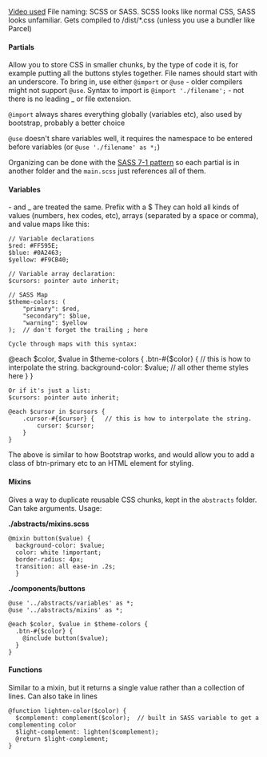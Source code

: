 [Video used](https://youtu.be/BEdCOvJ5RY4)
File naming:  SCSS or SASS.  SCSS looks like normal CSS, SASS looks unfamiliar.
Gets compiled to /dist/*.css (unless you use a bundler like Parcel)

#### Partials
Allow you to store CSS in smaller chunks, by the type of code it is, for example putting all the buttons styles together.  File names should start with an underscore.  To bring in, use either `@import` or `@use` - older compilers might not support `@use`.  Syntax to import is `@import './filename';` - not there is no leading _ or file extension.

`@import` always shares everything globally (variables etc), also used by bootstrap, probably a better choice

`@use` doesn't share variables well, it requires the namespace to be entered before variables (or `@use './filename' as *;`)

Organizing can be done with the [SASS 7-1 pattern](https://sass-guidelin.es/#the-7-1-pattern) so each partial is in another folder and the `main.scss` just references all of them.

#### Variables
\- and _ are treated the same.  Prefix with a $
They can hold all kinds of values (numbers, hex codes, etc), arrays (separated by a space or comma), and value maps like this:
```
// Variable declarations
$red: #FF595E;
$blue: #0A2463;
$yellow: #F9CB40;

// Variable array declaration:
$cursors: pointer auto inherit;

// SASS Map
$theme-colors: (
    "primary": $red,
    "secondary": $blue,
    "warning": $yellow
);  // don't forget the trailing ; here

Cycle through maps with this syntax:
```
@each $color, $value in $theme-colors {
  .btn-#{$color} {    // this is how to interpolate the string.
    background-color: $value;
    // all other theme styles here
  }
}
```
Or if it's just a list:
$cursors: pointer auto inherit;

@each $cursor in $cursors {
    .cursor-#{$cursor} {   // this is how to interpolate the string.
        cursor: $cursor;
    }
}
```

The above is similar to how Bootstrap works, and would allow you to add a class of btn-primary etc to an HTML element for styling.

#### Mixins

Gives a way to duplicate reusable CSS chunks, kept in the `abstracts` folder.  Can take arguments.  Usage:

**./abstracts/mixins.scss**
```
@mixin button($value) {
  background-color: $value;
  color: white !important;
  border-radius: 4px;
  transition: all ease-in .2s;
  }
```
**./components/buttons**
```
@use '../abstracts/variables' as *; 
@use '../abstracts/mixins' as *;

@each $color, $value in $theme-colors {
  .btn-#{$color} {
    @include button($value);
  }
}
```

#### Functions
Similar to a mixin, but it returns a single value rather than a collection of lines.  Can also take in lines

```
@function lighten-color($color) {
  $complement: complement($color);  // built in SASS variable to get a complementing color
  $light-complement: lighten($complement);
  @return $light-complement;
}